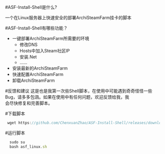 #ASF-Install-Shell是什么?

一个在Linux服务器上快速安全的部署ArchiSteamFarm挂卡的脚本

#ASF-Install-Shell有哪些功能？

* 一键部署ArchiSteamFarm所需要的环境
    *  修改DNS
    *  Hosts中加入Steam社区IP
    *  安装.Net
    *  ......
* 安装最新的ArchiSteamFarm
* 快速配置ArchiSteamFarm
* 卸载ArchiSteamFarm

#反馈和建议
这是也是我第一次些Shell脚本，在使用中可能遇到奇奇怪怪一些  
Bug，请多多包涵。如果在使用中有任何问题，欢迎反馈给我，我  
会尽快修复和完善脚本。

#下载脚本

```javascript
 wget https://github.com/ChenxuanZhao/ASF-Install-Shell/releases/download/0.0.1/asf_linux.sh
```
#运行脚本

```javascript
  sudo su
  bash asf_linux.sh
```